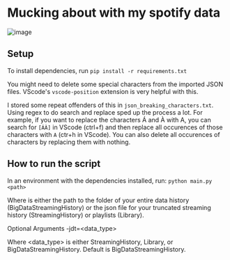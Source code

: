 # Mucking about with my spotify data

![image](https://user-images.githubusercontent.com/496532/164379803-5b0bc9f9-b1dc-4e7f-a828-ffd0de96571a.png)

## Setup
To install dependencies, run `pip install -r requirements.txt`

You might need to delete some special characters from the imported JSON files. VScode's `vscode-position` extension is very helpful with this.

I stored some repeat offenders of this in `json_breaking_characters.txt`. Using regex to do search and replace sped up the process a lot. For example, if you want to replace the characters Á and À with A, you can search for `[ÁÀ]` in VScode (ctrl+f) and then replace all occurences of those characters with `A` (ctr+h in VScode). You can also delete all occurences of characters by replacing them with nothing.

## How to run the script

In an environment with the dependencies installed, run:
`python main.py <path>`

Where <path> is either the path to the folder of your entire data history (BigDataStreamingHistory) or the json file for your truncated streaming history (StreamingHistory) or playlists (Library).
  
Optional Arguments
  -jdt=<data_type>
  
  Where <data_type> is either StreamingHistory, Library, or BigDataStreamingHistory. Default is BigDataStreamingHistory.
